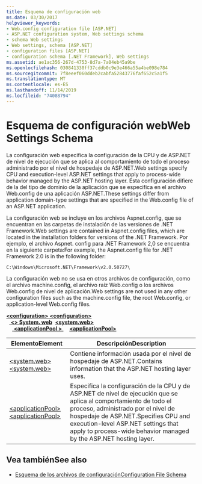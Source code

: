 ```yaml
---
title: Esquema de configuración web
ms.date: 03/30/2017
helpviewer_keywords:
- Web.config configuration file [ASP.NET]
- ASP.NET configuration system, Web settings schema
- schema Web settings
- Web settings, schema [ASP.NET]
- configuration files [ASP.NET]
- configuration schema [.NET Framework], Web settings
ms.assetid: ae1ac356-267d-4753-8d7a-7a04eb45a9be
ms.openlocfilehash: 030841330ff37cddb0c9e3e466a55a4be098e784
ms.sourcegitcommit: 7f8eeef060ddeb2cabfa52843776faf652c5a1f5
ms.translationtype: MT
ms.contentlocale: es-ES
ms.lasthandoff: 11/14/2019
ms.locfileid: "74088794"
---
```

# <a name="web-settings-schema"></a><span data-ttu-id="21e61-102">Esquema de configuración web</span><span class="sxs-lookup"><span data-stu-id="21e61-102">Web Settings Schema</span></span>
<span data-ttu-id="21e61-103">La configuración web especifica la configuración de la CPU y de ASP.NET de nivel de ejecución que se aplica al comportamiento de todo el proceso administrado por el nivel de hospedaje de ASP.NET.</span><span class="sxs-lookup"><span data-stu-id="21e61-103">Web settings specify CPU and execution-level ASP.NET settings that apply to process-wide behavior managed by the ASP.NET hosting layer.</span></span> <span data-ttu-id="21e61-104">Esta configuración difiere de la del tipo de dominio de la aplicación que se especifica en el archivo Web.config de una aplicación ASP.NET.</span><span class="sxs-lookup"><span data-stu-id="21e61-104">These settings differ from application domain-type settings that are specified in the Web.config file of an ASP.NET application.</span></span>  
  
<span data-ttu-id="21e61-105">La configuración web se incluye en los archivos Aspnet.config, que se encuentran en las carpetas de instalación de las versiones de .NET Framework.</span><span class="sxs-lookup"><span data-stu-id="21e61-105">Web settings are contained in Aspnet.config files, which are located in the installation folders for versions of the .NET Framework.</span></span> <span data-ttu-id="21e61-106">Por ejemplo, el archivo Aspnet. config para .NET Framework 2,0 se encuentra en la siguiente carpeta:</span><span class="sxs-lookup"><span data-stu-id="21e61-106">For example, the Aspnet.config file for .NET Framework 2.0 is in the following folder:</span></span>  
  
`C:\Windows\Microsoft.NET\Framework\v2.0.50727\`  
  
<span data-ttu-id="21e61-107">La configuración web no se usa en otros archivos de configuración, como el archivo machine.config, el archivo raíz Web.config o los archivos Web.config de nivel de aplicación.</span><span class="sxs-lookup"><span data-stu-id="21e61-107">Web settings are not used in any other configuration files such as the machine.config file, the root Web.config, or application-level Web.config files.</span></span>  

<span data-ttu-id="21e61-108">[ **\<configuration>** ](../configuration-element.md)</span><span class="sxs-lookup"><span data-stu-id="21e61-108">[**\<configuration>**](../configuration-element.md)</span></span>\
<span data-ttu-id="21e61-109">&nbsp;&nbsp;[ **\<> System. web**](system-web-element-web-settings.md)</span><span class="sxs-lookup"><span data-stu-id="21e61-109">&nbsp;&nbsp;[**\<system.web>**](system-web-element-web-settings.md)</span></span>\
<span data-ttu-id="21e61-110">&nbsp;&nbsp;&nbsp;&nbsp;[ **\<applicationPool >** ](applicationpool-element-web-settings.md)</span><span class="sxs-lookup"><span data-stu-id="21e61-110">&nbsp;&nbsp;&nbsp;&nbsp;[**\<applicationPool>**](applicationpool-element-web-settings.md)</span></span>

|<span data-ttu-id="21e61-111">Elemento</span><span class="sxs-lookup"><span data-stu-id="21e61-111">Element</span></span>|<span data-ttu-id="21e61-112">Descripción</span><span class="sxs-lookup"><span data-stu-id="21e61-112">Description</span></span>|  
|-------------|-----------------|  
|[<span data-ttu-id="21e61-113">\<system.web></span><span class="sxs-lookup"><span data-stu-id="21e61-113">\<system.web></span></span>](system-web-element-web-settings.md)|<span data-ttu-id="21e61-114">Contiene información usada por el nivel de hospedaje de ASP.NET.</span><span class="sxs-lookup"><span data-stu-id="21e61-114">Contains information that the ASP.NET hosting layer uses.</span></span>|  
|[<span data-ttu-id="21e61-115">\<applicationPool></span><span class="sxs-lookup"><span data-stu-id="21e61-115">\<applicationPool></span></span>](applicationpool-element-web-settings.md)|<span data-ttu-id="21e61-116">Especifica la configuración de la CPU y de ASP.NET de nivel de ejecución que se aplica al comportamiento de todo el proceso, administrado por el nivel de hospedaje de ASP.NET.</span><span class="sxs-lookup"><span data-stu-id="21e61-116">Specifies CPU and execution-level ASP.NET settings that apply to process-wide behavior managed by the ASP.NET hosting layer.</span></span>|  
  
## <a name="see-also"></a><span data-ttu-id="21e61-117">Vea también</span><span class="sxs-lookup"><span data-stu-id="21e61-117">See also</span></span>

- [<span data-ttu-id="21e61-118">Esquema de los archivos de configuración</span><span class="sxs-lookup"><span data-stu-id="21e61-118">Configuration File Schema</span></span>](../index.md)
